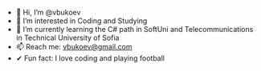 - 👋 Hi, I’m @vbukoev
- 👀 I’m interested in Coding and Studying 
- 🌱 I’m currently learning the C# path in SoftUni and Telecommunications in Technical University of Sofia
- 📫 Reach me: vbukoev@gmail.com
- ✔ Fun fact: I love coding and playing football
<!---
vbukoev/vbukoev is a ✨ special ✨ repository because its `README.md` (this file) appears on your GitHub profile.
You can click the Preview link to take a look at your changes.
--->
